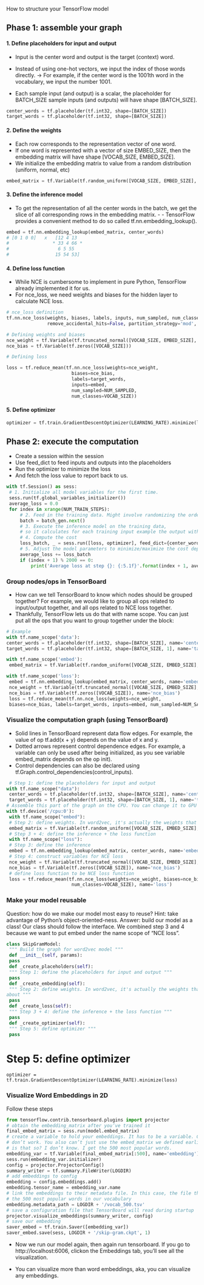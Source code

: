 How to structure your TensorFlow model

## Phase 1: assemble your graph

#### 1. Define placeholders for input and output
 - Input is the center word and output is the target (context) word. 
 - Instead of using one-hot vectors, we input the index of those words directly. 
      -> For example, if the center word is the 1001th word in the vocabulary, we input the number 1001.

 - Each sample input (and output) is a scalar, the placeholder for BATCH_SIZE sample inputs (and outputs) will have shape [BATCH_SIZE].

```python
center_words = tf.placeholder(tf.int32, shape=[BATCH_SIZE])
target_words = tf.placeholder(tf.int32, shape=[BATCH_SIZE])
```

#### 2. Define the weights

- Each row corresponds to the representation vector of one word. 
- If one word is represented with a vector of size EMBED_SIZE, then the embedding matrix will have shape [VOCAB_SIZE, EMBED_SIZE]. 
- We initialize the embedding matrix to value from a random distribution (uniform, normal, etc)

```python
embed_matrix = tf.Variable(tf.random_uniform([VOCAB_SIZE, EMBED_SIZE], -1.0, 1.0))
```

#### 3. Define the inference model

- To get the representation of all the center words in the batch, we get the slice of all corresponding rows in the embedding matrix. - - TensorFlow provides a convenient method to do so called tf.nn.embedding_lookup().

```python
embed = tf.nn.embedding_lookup(embed_matrix, center_words)
# [0 1 0 0]   x   [12 4 13
#                * 33 4 66 *
#                  6 5 55 
#                 15 54 53]
```

#### 4. Define loss function

- While NCE is cumbersome to implement in pure Python, TensorFlow already implemented it for us.
- For nce_loss, we need weights and biases for the hidden layer to calculate NCE loss.

```python
# nce_loss definition
tf.nn.nce_loss(weights, biases, labels, inputs, num_sampled, num_classes, num_true=1, sampled_values=None, 
               remove_accidental_hits=False, partition_strategy='mod', name='nce_loss')

# Defining weights and biases
nce_weight = tf.Variable(tf.truncated_normal([VOCAB_SIZE, EMBED_SIZE], stddev=1.0 / EMBED_SIZE ** 0.5))
nce_bias = tf.Variable(tf.zeros([VOCAB_SIZE]))

# Defining loss

loss = tf.reduce_mean(tf.nn.nce_loss(weights=nce_weight,
                        biases=nce_bias,
                        labels=target_words,
                        inputs=embed,
                        num_sampled=NUM_SAMPLED,
                        num_classes=VOCAB_SIZE))

```


#### 5. Define optimizer

```python
optimizer = tf.train.GradientDescentOptimizer(LEARNING_RATE).minimize(loss)
```

## Phase 2: execute the computation

- Create a session within the session
- Use feed_dict to feed inputs and outputs into the placeholders 
- Run the optimizer to minimize the loss
- And fetch the loss value to report back to us.

```python
with tf.Session() as sess:
 # 1. Initialize all model variables for the first time.
 sess.run(tf.global_variables_initializer())
 average_loss = 0.0
 for index in xrange(NUM_TRAIN_STEPS):
     # 2. Feed in the training data. Might involve randomizing the order of data samples.
     batch = batch_gen.next()
     # 3. Execute the inference model on the training data, 
     # so it calculates for each training input example the output with the current model parameters.
     # 4. Compute the cost
     loss_batch, _ = sess.run([loss, optimizer], feed_dict={center_words: batch[0], target_words: batch[1]})
     # 5. Adjust the model parameters to minimize/maximize the cost depending on the model.
     average_loss += loss_batch
     if (index + 1) % 2000 == 0:
         print('Average loss at step {}: {:5.1f}'.format(index + 1, average_loss / (index + 1)))
```

### Group nodes/ops in TensorBoard

- How can we tell TensorBoard to know which nodes should be grouped together? For example, we would like to group all ops related to input/output together, and all ops related to NCE loss together. 
- Thankfully, TensorFlow lets us do that with name scope. You can just put all the ops that you want to group together under the block:

```python
# Example 
with tf.name_scope('data'):
center_words = tf.placeholder(tf.int32, shape=[BATCH_SIZE], name='center_words')
target_words = tf.placeholder(tf.int32, shape=[BATCH_SIZE, 1], name='target_words')

with tf.name_scope('embed'):
 embed_matrix = tf.Variable(tf.random_uniform([VOCAB_SIZE, EMBED_SIZE], -1.0, 1.0),name='embed_matrix')

with tf.name_scope('loss'):
 embed = tf.nn.embedding_lookup(embed_matrix, center_words, name='embed')
 nce_weight = tf.Variable(tf.truncated_normal([VOCAB_SIZE, EMBED_SIZE], stddev=1.0 / math.sqrt(EMBED_SIZE)), name='nce_weight')
 nce_bias = tf.Variable(tf.zeros([VOCAB_SIZE]), name='nce_bias')
 loss = tf.reduce_mean(tf.nn.nce_loss(weights=nce_weight,
 biases=nce_bias, labels=target_words, inputs=embed, num_sampled=NUM_SAMPLED, num_classes=VOCAB_SIZE), name='loss')

 ```

### Visualize the computation graph (using TensorBoard)

- Solid lines in TensorBoard represent data flow edges. For example, the value of op tf.add(x + y) depends on the value of x and y. 
- Dotted arrows represent control dependence edges. For example, a variable can only be used after being initialized, as you see variable embed_matrix depends on the op init). 
- Control dependencies can also be declared using tf.Graph.control_dependencies(control_inputs).

```python
 # Step 1: define the placeholders for input and output
with tf.name_scope("data"):
 center_words = tf.placeholder(tf.int32, shape=[BATCH_SIZE], name='center_words')
 target_words = tf.placeholder(tf.int32, shape=[BATCH_SIZE, 1], name='target_words')
# Assemble this part of the graph on the CPU. You can change it to GPU if you have GPU
with tf.device('/cpu:0'):
 with tf.name_scope("embed"):
 # Step 2: define weights. In word2vec, it's actually the weights that we care about
 embed_matrix = tf.Variable(tf.random_uniform([VOCAB_SIZE, EMBED_SIZE], -1.0, 1.0), name='embed_matrix')
 # Step 3 + 4: define the inference + the loss function
 with tf.name_scope("loss"):
 # Step 3: define the inference
 embed = tf.nn.embedding_lookup(embed_matrix, center_words, name='embed')
 # Step 4: construct variables for NCE loss
 nce_weight = tf.Variable(tf.truncated_normal([VOCAB_SIZE, EMBED_SIZE], stddev=1.0 / math.sqrt(EMBED_SIZE)), name='nce_weight')
 nce_bias = tf.Variable(tf.zeros([VOCAB_SIZE]), name='nce_bias')
 # define loss function to be NCE loss function
 loss = tf.reduce_mean(tf.nn.nce_loss(weights=nce_weight, biases=nce_bias, labels=target_words, inputs=embed, num_sampled=NUM_SAMPLED, 
                        num_classes=VOCAB_SIZE), name='loss')
```

### Make your model reusable

Question: how do we make our model most easy to reuse?
Hint: take advantage of Python’s object-oriented-ness.
Answer: build our model as a class!
Our class should follow the interface. We combined step 3 and 4 because we want to put
embed under the name scope of “NCE loss”.


```python
class SkipGramModel:
 """ Build the graph for word2vec model """
 def __init__(self, params):
 pass
 def _create_placeholders(self):
 """ Step 1: define the placeholders for input and output """
 pass
 def _create_embedding(self):
 """ Step 2: define weights. In word2vec, it's actually the weights that we care
about """
 pass
 def _create_loss(self):
 """ Step 3 + 4: define the inference + the loss function """
 pass
 def _create_optimizer(self):
 """ Step 5: define optimizer """
 pass
```

 # Step 5: define optimizer
 
 ```
 optimizer = tf.train.GradientDescentOptimizer(LEARNING_RATE).minimize(loss)
 ```

### Visualize Word Embeddings in 2D

Follow these steps 

```python
from tensorflow.contrib.tensorboard.plugins import projector
# obtain the embedding_matrix after you’ve trained it
final_embed_matrix = sess.run(model.embed_matrix)
# create a variable to hold your embeddings. It has to be a variable. Constants
# don’t work. You also can’t just use the embed_matrix we defined earlier for our model. Why
# is that so? I don’t know. I get the 500 most popular words.
embedding_var = tf.Variable(final_embed_matrix[:500], name='embedding')
sess.run(embedding_var.initializer)
config = projector.ProjectorConfig()
summary_writer = tf.summary.FileWriter(LOGDIR)
# add embeddings to config
embedding = config.embeddings.add()
embedding.tensor_name = embedding_var.name
# link the embeddings to their metadata file. In this case, the file that contains
# the 500 most popular words in our vocabulary
embedding.metadata_path = LOGDIR + '/vocab_500.tsv'
# save a configuration file that TensorBoard will read during startup
projector.visualize_embeddings(summary_writer, config)
# save our embedding
saver_embed = tf.train.Saver([embedding_var])
saver_embed.save(sess, LOGDIR + '/skip-gram.ckpt', 1)
```

+ Now we run our model again, then again run tensorboard. If you go to http://localhost:6006, clickon the Embeddings tab, you’ll see all the visualization.

+ You can visualize more than word embeddings, aka, you can visualize any embeddings.
